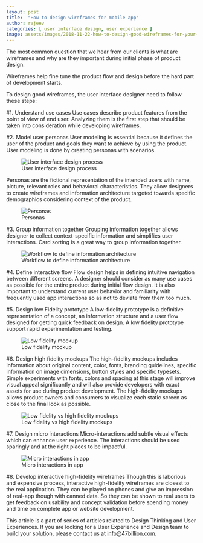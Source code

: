 ```yaml
---
layout: post
title:  "How to design wireframes for mobile app"
author: rajeev
categories: [ user interface design, user experience ]
image: assets/images/2018-11-22-how-to-design-good-wireframes-for-your-mobile-app-1.png
---
```

The most common question that we hear from our clients is what are wireframes and why are they important during initial phase of product design.

Wireframes help fine tune the product flow and design before the hard part of development starts.

To design good wireframes, the user interface designer need to follow these steps:

#1. Understand use cases
Use cases describe product features from the point of view of end user. Analyzing them is the first step that should be taken into consideration while developing wireframes.

#2. Model user personas
User modeling is essential because it defines the user of the product and goals they want to achieve by using the product. User modeling is done by creating personas with scenarios.

<figure>
  <img src="{{site.baseurl}}/assets/images/2018-11-22-how-to-design-good-wireframes-for-your-mobile-app-1.png" alt="User interface design process"/>
  <figcaption>User interface design process</figcaption>
</figure>

Personas are the fictional representation of the intended users with name, picture, relevant roles and behavioral characteristics. They allow designers to create wireframes and information architecture targeted towards specific demographics considering context of the product.

<figure>
  <img src="{{site.baseurl}}/assets/images/2018-11-22-how-to-design-good-wireframes-for-your-mobile-app-2.png" alt="Personas"/>
  <figcaption>Personas</figcaption>
</figure>

#3. Group information together
Grouping information together allows designer to collect context-specific information and simplifies user interactions. Card sorting is a great way to group information together.

<figure>
  <img src="i{{site.baseurl}}/assets/images/2018-11-22-how-to-design-good-wireframes-for-your-mobile-app-3.png" alt="Workflow to define information architecture"/>
  <figcaption>Workflow to define information architecture</figcaption>
</figure>

#4. Define interactive flow
Flow design helps in defining intuitive navigation between different screens. 
A designer should consider as many use cases as possible for the entire product during initial flow design. It is also important to understand current user behavior and familiarity with frequently used app interactions so as not to deviate from them too much.

#5. Design low Fidelity prototype
A low-fidelity prototype is a definitive representation of a concept, an information structure and a user flow designed for getting quick feedback on design. A low fidelity prototype support rapid experimentation and testing.

<figure>
  <img src="{{site.baseurl}}/assets/images/2018-11-22-how-to-design-good-wireframes-for-your-mobile-app-4.png" alt="Low fidelity mockup"/>
  <figcaption>Low fidelity mockup</figcaption>
</figure>

#6. Design high fidelity mockups
The high-fidelity mockups includes information about original content, color, fonts, branding guidelines, specific information on image dimensions, button styles and specific typesets. Simple experiments with fonts, colors and spacing at this stage will improve visual appeal significantly and will also provide developers with exact assets for use during product development. The high-fidelity mockups allows product owners and consumers to visualize each static screen as close to the final look as possible.

<figure>
  <img src="{{site.baseurl}}/assets/images/2018-11-22-how-to-design-good-wireframes-for-your-mobile-app-5.png" alt="Low fidelity vs high fidelity mockups"/>
  <figcaption>Low fidelity vs high fidelity mockups</figcaption>
</figure>

#7. Design micro interactions
Micro-interactions add subtle visual effects which can enhance user experience. The interactions should be used sparingly and at the right places to be impactful.

<figure>
  <img src="{{site.baseurl}}/assets/images/2018-11-22-how-to-design-good-wireframes-for-your-mobile-app-5.png" alt="Micro interactions in app"/>
  <figcaption>Micro interactions in app</figcaption>
</figure>


#8. Develop interactive high-fidelity wireframes
Though this is laborious and expensive process, interactive high-fidelity wireframes are closest to the real application. They can be played on phones and give an impression of real-app though with canned data. So they can be shown to real users to get feedback on usability and concept validation before spending money and time on complete app or website development.

This article is a part of series of articles related to Design Thinking and User Experiences. If you are looking for a User Experience and Design team to build your solution, please contact us at info@47billion.com.
